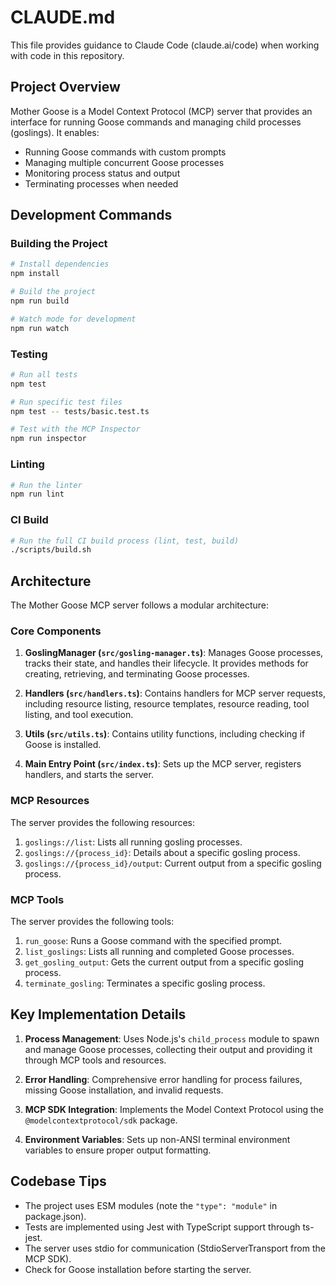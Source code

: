 # CLAUDE.md

This file provides guidance to Claude Code (claude.ai/code) when working with code in this repository.

## Project Overview

Mother Goose is a Model Context Protocol (MCP) server that provides an interface for running Goose commands and managing child processes (goslings). It enables:

- Running Goose commands with custom prompts
- Managing multiple concurrent Goose processes
- Monitoring process status and output
- Terminating processes when needed

## Development Commands

### Building the Project

```bash
# Install dependencies
npm install

# Build the project
npm run build

# Watch mode for development
npm run watch
```

### Testing

```bash
# Run all tests
npm test

# Run specific test files
npm test -- tests/basic.test.ts

# Test with the MCP Inspector
npm run inspector
```

### Linting

```bash
# Run the linter
npm run lint
```

### CI Build

```bash
# Run the full CI build process (lint, test, build)
./scripts/build.sh
```

## Architecture

The Mother Goose MCP server follows a modular architecture:

### Core Components

1. **GoslingManager (`src/gosling-manager.ts`)**: Manages Goose processes, tracks their state, and handles their lifecycle. It provides methods for creating, retrieving, and terminating Goose processes.

2. **Handlers (`src/handlers.ts`)**: Contains handlers for MCP server requests, including resource listing, resource templates, resource reading, tool listing, and tool execution.

3. **Utils (`src/utils.ts`)**: Contains utility functions, including checking if Goose is installed.

4. **Main Entry Point (`src/index.ts`)**: Sets up the MCP server, registers handlers, and starts the server.

### MCP Resources

The server provides the following resources:

1. `goslings://list`: Lists all running gosling processes.
2. `goslings://{process_id}`: Details about a specific gosling process.
3. `goslings://{process_id}/output`: Current output from a specific gosling process.

### MCP Tools

The server provides the following tools:

1. `run_goose`: Runs a Goose command with the specified prompt.
2. `list_goslings`: Lists all running and completed Goose processes.
3. `get_gosling_output`: Gets the current output from a specific gosling process.
4. `terminate_gosling`: Terminates a specific gosling process.

## Key Implementation Details

1. **Process Management**: Uses Node.js's `child_process` module to spawn and manage Goose processes, collecting their output and providing it through MCP tools and resources.

2. **Error Handling**: Comprehensive error handling for process failures, missing Goose installation, and invalid requests.

3. **MCP SDK Integration**: Implements the Model Context Protocol using the `@modelcontextprotocol/sdk` package.

4. **Environment Variables**: Sets up non-ANSI terminal environment variables to ensure proper output formatting.

## Codebase Tips

- The project uses ESM modules (note the `"type": "module"` in package.json).
- Tests are implemented using Jest with TypeScript support through ts-jest.
- The server uses stdio for communication (StdioServerTransport from the MCP SDK).
- Check for Goose installation before starting the server.